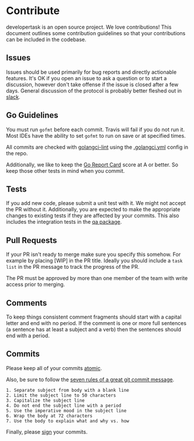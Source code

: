 # Contribute

developertask is an open source project. We love contributions! This document outlines some contribution guidelines so that your contributions can be included in the codebase.

## Issues

Issues should be used primarily for bug reports and directly actionable features. It's OK if you open an issue to ask a question or to start a discussion, however don't take offense if the issue is closed after a few days. General discussion of the protocol is probably better fleshed out in [slack](https://openbazaar.org/slack/).

## Go Guidelines
You must run `gofmt` before each commit. Travis will fail if you do not run it. Most IDEs have the ability to set `gofmt` to run on save or at specified times.

All commits are checked with [golangci-lint](https://github.com/golangci/golangci-lint) using the [.golangci.yml](.golangci.yml) config in the repo.

Additionally, we like to keep the [Go Report Card](https://goreportcard.com/report/github.com/developertask/openbazaar-go) score at A or better. So keep those other tests in mind when you commit.

## Tests
If you add new code, please submit a unit test with it. We might not accept the PR without it. Additionally, you are expected to make the appropriate changes to existing tests if they are affected by your commits. This also includes the integration tests in the [qa package](https://github.com/developertask/openbazaar-go/tree/master/qa).

## Pull Requests
If your PR isn't ready to merge make sure you specify this somehow. For example by placing [WIP] in the PR title. Ideally you should include a `task list` in the PR message to track the progress of the PR.

The PR must be approved by more than one member of the team with write access prior to merging. 

## Comments
To keep things consistent comment fragments should start with a capital letter and end with no period. If the comment is one or more full sentences (a sentence has at least a subject and a verb) then the sentences should end with a period.

## Commits
Please keep all of your commits [atomic](https://www.freshconsulting.com/atomic-commits/).

Also, be sure to follow the [seven rules of a great git commit message](http://chris.beams.io/posts/git-commit/).

```
1. Separate subject from body with a blank line
2. Limit the subject line to 50 characters
3. Capitalize the subject line
4. Do not end the subject line with a period
5. Use the imperative mood in the subject line
6. Wrap the body at 72 characters
7. Use the body to explain what and why vs. how
```

Finally, please [sign](https://help.github.com/articles/signing-commits-using-gpg/) your commits. 
